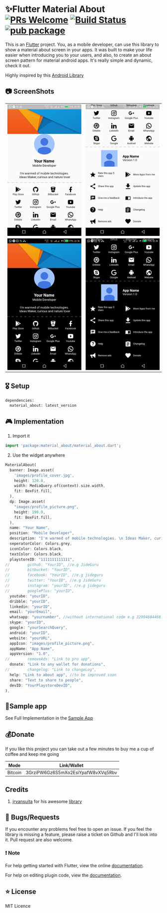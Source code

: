 # ✨Flutter ‍Material About [![PRs Welcome](https://img.shields.io/badge/PRs-welcome-brightgreen.svg?style=flat-square)](http://makeapullrequest.com) [![Build Status](https://travis-ci.com/JideGuru/material-about.svg?branch=master)](https://travis-ci.com/JideGuru/material-about) [![pub package](https://img.shields.io/pub/v/material_about.svg)](https://pub.dartlang.org/packages/material_about)
This is an [Flutter](http://www.flutter.io) project. You, as a mobile developer, can use this library to show a material about screen in your apps. It was built to make your life easier when introducing you to your users, and also, to create an about screen pattern for material android apps. It's really simple and dynamic, check it out.

Highly inspired by this [Android Library](https://github.com/jrvansuita/MaterialAbout)


## 📷 ScreenShots
<table>
  <tr>
    <td align="center">
      <img src="screenshots/1.png" width="250px">
    </td>
    <td align="center">
      <img src="screenshots/2.png" width="250px">
    </td>
  </tr>
  <tr>
    <td align="center">
       <img src="screenshots/3.png" width="250px">
    </td>
    <td align="center">
       <img src="screenshots/4.png" width="250px">
    </td>
  </tr>
</table>

## 🎖 Setup
```
dependencies:
  material_about: latest_version
```

## 🎮 Implementation

1. Import it
```dart
import 'package:material_about/material_about.dart';
```


2. Use the widget anywhere

```dart
MaterialAbout(
  banner: Image.asset(
    'images/profile_cover.jpg',
    height: 120.0,
    width: MediaQuery.of(context).size.width,
    fit: BoxFit.fill,
  ),
  dp: Image.asset(
    "images/profile_picture.png",
    height: 190.0,
    fit: BoxFit.fill,
  ),
  name: "Your Name",
  position: "Mobile Developer",
  description: "I'm warmed of mobile technologies. \n Ideas Maker, curious and nature lover",
  seperatorColor: Colors.grey,
  iconColor: Colors.black,
  textColor: Colors.black,
  playstoreID: "1111111111111",
//        github: "YourID", //e.g JideGuru
//        bitbucket: "YourID",
//        facebook: "YourID", //e.g jideguru
//        twitter: "YourID", //e.g JideGuru
//        instagram: "yourID", //e.g jideguru
//        googlePlus: "yourID",
  youtube: "yourID",
  dribble: "yourID",
  linkedin: "yourID",
  email: "yourEmail",
  whatsapp: "yournumber", //without international code e.g 22994684468.
  skype: "yourID",
  google: "yourSearchQuery",
  android: "yourID",
  website: "yourURL",
  appIcon: "images/profile_picture.png",
  appName: "App Name",
  appVersion: "1.0",
//        removeAds: "Link to pro app",
  donate: "Link to any wallet for donations",
//        changelog: "Link to changeLog",
  help: "Link to about app", //to be improved soon
  share: "Text to share to people",
  devID: "YourPlaystoreDevID",
),
```

## 📱Sample app
See Full Implementation in the [Sample App](https://github.com/JideGuru/material-about/tree/master/example)


## 💰Donate

If you like this project you can take out a few minutes to buy me a cup of coffee and keep me going

| Mode | Link/Wallet|
| ------| ------------|
| Bitcoin | 3GrziPW6Gz6S5mXo2EsiYpafW8vXVq5Rbv|

## Credits
1. [jrvansuita](https://github.com/jrvansuita) for his awesome [library](https://github.com/jrvansuita/MaterialAbout)

## 🐛 Bugs/Requests

If you encounter any problems feel free to open an issue. If you feel the library is
missing a feature, please raise a ticket on Github and I'll look into it.
Pull request are also welcome.

### ❗️ Note

For help getting started with Flutter, view the online
[documentation](https://flutter.io/).

For help on editing plugin code, view the [documentation](https://flutter.io/platform-plugins/#edit-code).

## ⭐️ License
MIT Licence
